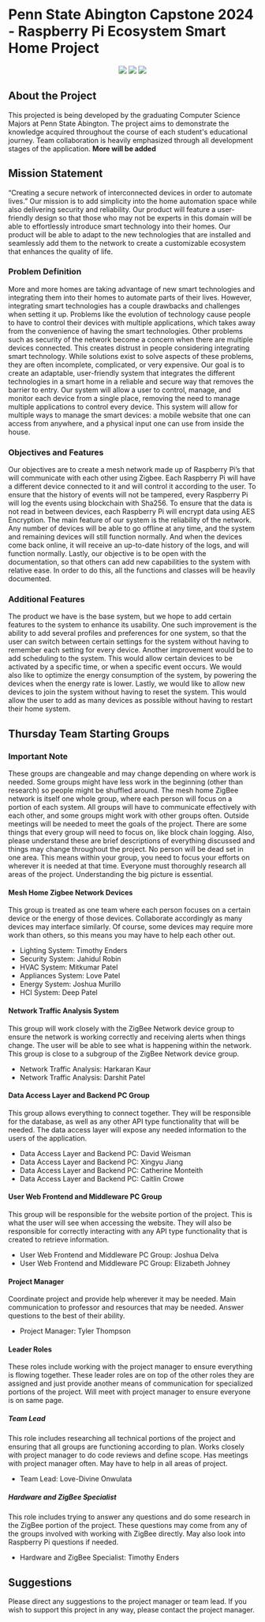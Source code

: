 # Penn State Abington Capstone 2024 - Raspberry Pi Ecosystem Smart Home Project
<p align="center">
  <img src="https://img.shields.io/badge/Contributors-16-blue" /></a>
  <img src="https://img.shields.io/badge/Development_Stage-Early_Development-orange" /></a>
  <img src="https://img.shields.io/badge/License-Not_Picked-green" /></a>
</p>

## About the Project
This projected is being developed by the graduating Computer Science Majors at Penn State Abington. The project aims to demonstrate the knowledge acquired throughout the course of each student's educational journey. Team collaboration is
heavily emphasized through all development stages of the application.
**More will be added**

## Mission Statement
“Creating a secure network of interconnected devices in order to automate lives.”
Our mission is to add simplicity into the home automation space while also delivering security and reliability. Our product will feature a user-friendly design so that those who may not be experts in this domain will be able to effortlessly introduce smart technology into their homes. Our product will be able to adapt to the new technologies that are installed and seamlessly add them to the network to create a customizable ecosystem that enhances the quality of life.

### Problem Definition
More and more homes are taking advantage of new smart technologies and integrating them into their homes to automate parts of their lives. However, integrating smart technologies has a couple drawbacks and challenges when setting it up. Problems like the evolution of technology cause people to have to control their devices with multiple applications, which takes away from the convenience of having the smart technologies. Other problems such as security of the network become a concern when there are multiple devices connected. This creates distrust in people considering integrating smart technology. While solutions exist to solve aspects of these problems, they are often incomplete, complicated, or very expensive. 
Our goal is to create an adaptable, user-friendly system that integrates the different technologies in a smart home in a reliable and secure way that removes the barrier to entry. Our system will allow a user to control, manage, and monitor each device from a single place, removing the need to manage multiple applications to control every device. This system will allow for multiple ways to manage the smart devices: a mobile website that one can access from anywhere, and a physical input one can use from inside the house. 

### Objectives and Features
Our objectives are to create a mesh network made up of Raspberry Pi’s that will communicate with each other using Zigbee. Each Raspberry Pi will have a different device connected to it and will control it according to the user. To ensure that the history of events will not be tampered, every Raspberry Pi will log the events using blockchain with Sha256. To ensure that the data is not read in between devices, each Raspberry Pi will encrypt data using AES Encryption. 
The main feature of our system is the reliability of the network. Any number of devices will be able to go offline at any time, and the system and remaining devices will still function normally. And when the devices come back online, it will receive an up-to-date history of the logs, and will function normally.
Lastly, our objective is to be open with the documentation, so that others can add new capabilities to the system with relative ease. In order to do this, all the functions and classes will be heavily documented.

### Additional Features
The product we have is the base system, but we hope to add certain features to the system to enhance its usability. One such improvement is the ability to add several profiles and preferences for one system, so that the user can switch between certain settings for the system without having to remember each setting for every device. Another improvement would be to add scheduling to the system. This would allow certain devices to be activated by a specific time, or when a specific event occurs. We would also like to optimize the energy consumption of the system, by powering the devices when the energy rate is lower. Lastly, we would like to allow new devices to join the system without having to reset the system. This would allow the user to add as many devices as possible without having to restart their home system.


## Thursday Team Starting Groups

### Important Note
These groups are changeable and may change depending on where work is needed. Some groups might have less work in the beginning (other than research) so people might be shuffled around. The mesh home ZigBee network is itself one whole group, where each person will focus on a portion of each system. All groups will have to communicate effectively with each other, and some groups might work with other groups often. Outside meetings will be needed to meet the goals of the project. There are some things that every group will need to focus on, like block chain logging. Also, please understand these are brief descriptions of everything discussed and things may change throughout the project. No person will be dead set in one area. This means within your group, you need to focus your efforts on wherever it is needed at that time. Everyone must thoroughly research all areas of the project. Understanding the big picture is essential. 

#### Mesh Home Zigbee Network Devices 
This group is treated as one team where each person focuses on a certain device or the energy of those devices. Collaborate accordingly as many devices may interface similarly. Of course, some devices may require more work than others, so this means you may have to help each other out. 
- Lighting System: Timothy Enders 
- Security System: Jahidul Robin 
- HVAC System: Mitkumar Patel 
- Appliances System: Love Patel 
- Energy System: Joshua Murillo 
- HCI System: Deep Patel 

#### Network Traffic Analysis System 
This group will work closely with the ZigBee Network device group to ensure the network is working correctly and receiving alerts when things change. The user will be able to see what is happening within the network. This group is close to a subgroup of the ZigBee Network device group. 
- Network Traffic Analysis: Harkaran Kaur 
- Network Traffic Analysis: Darshit Patel 

#### Data Access Layer and Backend PC Group 
This group allows everything to connect together. They will be responsible for the database, as well as any other API type functionality that will be needed. The data access layer will expose any needed information to the users of the application. 
- Data Access Layer and Backend PC: David Weisman 
- Data Access Layer and Backend PC: Xingyu Jiang 
- Data Access Layer and Backend PC: Catherine Monteith 
- Data Access Layer and Backend PC: Caitlin Crowe 

#### User Web Frontend and Middleware PC Group 
This group will be responsible for the website portion of the project. This is what the user will see when accessing the website. They will also be responsible for correctly interacting with any API type functionality that is created to retrieve information. 
- User Web Frontend and Middleware PC Group: Joshua Delva 
- User Web Frontend and Middleware PC Group: Elizabeth Johney 

#### Project Manager 
Coordinate project and provide help wherever it may be needed. Main communication to professor and resources that may be needed. Answer questions to the best of their ability.  
- Project Manager: Tyler Thompson 

#### Leader Roles 
These roles include working with the project manager to ensure everything is flowing together. These leader roles are on top of the other roles they are assigned and just provide another means of communication for specialized portions of the project. Will meet with project manager to ensure everyone is on same page. 

##### Team Lead 
This role includes researching all technical portions of the project and ensuring that all groups are functioning according to plan. Works closely with project manager to do code reviews and define scope. Has meetings with project manager often. May have to help in all areas of project. 
- Team Lead: Love-Divine Onwulata 

##### Hardware and ZigBee Specialist 
This role includes trying to answer any questions and do some research in the ZigBee portion of the project. These questions may come from any of the groups involved with working with ZigBee directly. May also look into Raspberry Pi questions if needed. 
- Hardware and ZigBee Specialist: Timothy Enders
## Suggestions
Please direct any suggestions to the project manager or team lead. If you wish to support this project in any way, please contact the project manager.
